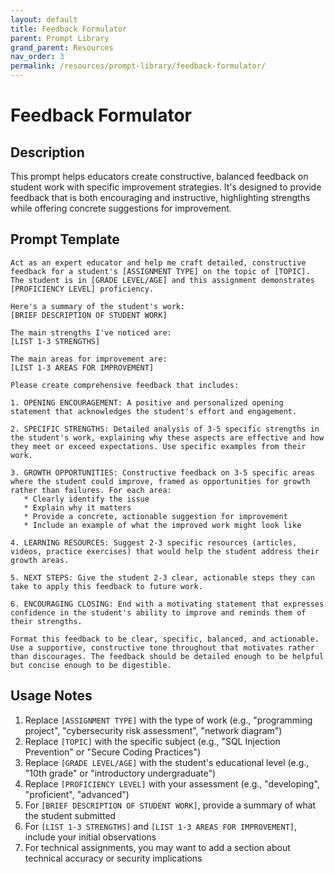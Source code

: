 ```yaml
---
layout: default
title: Feedback Formulator
parent: Prompt Library
grand_parent: Resources
nav_order: 3
permalink: /resources/prompt-library/feedback-formulator/
---
```


# Feedback Formulator

## Description

This prompt helps educators create constructive, balanced feedback on student work with specific improvement strategies. It's designed to provide feedback that is both encouraging and instructive, highlighting strengths while offering concrete suggestions for improvement.

## Prompt Template

```
Act as an expert educator and help me craft detailed, constructive feedback for a student's [ASSIGNMENT TYPE] on the topic of [TOPIC]. The student is in [GRADE LEVEL/AGE] and this assignment demonstrates [PROFICIENCY LEVEL] proficiency.

Here's a summary of the student's work:
[BRIEF DESCRIPTION OF STUDENT WORK]

The main strengths I've noticed are:
[LIST 1-3 STRENGTHS]

The main areas for improvement are:
[LIST 1-3 AREAS FOR IMPROVEMENT]

Please create comprehensive feedback that includes:

1. OPENING ENCOURAGEMENT: A positive and personalized opening statement that acknowledges the student's effort and engagement.

2. SPECIFIC STRENGTHS: Detailed analysis of 3-5 specific strengths in the student's work, explaining why these aspects are effective and how they meet or exceed expectations. Use specific examples from their work.

3. GROWTH OPPORTUNITIES: Constructive feedback on 3-5 specific areas where the student could improve, framed as opportunities for growth rather than failures. For each area:
   * Clearly identify the issue
   * Explain why it matters
   * Provide a concrete, actionable suggestion for improvement
   * Include an example of what the improved work might look like

4. LEARNING RESOURCES: Suggest 2-3 specific resources (articles, videos, practice exercises) that would help the student address their growth areas.

5. NEXT STEPS: Give the student 2-3 clear, actionable steps they can take to apply this feedback to future work.

6. ENCOURAGING CLOSING: End with a motivating statement that expresses confidence in the student's ability to improve and reminds them of their strengths.

Format this feedback to be clear, specific, balanced, and actionable. Use a supportive, constructive tone throughout that motivates rather than discourages. The feedback should be detailed enough to be helpful but concise enough to be digestible.
```

## Usage Notes

1. Replace `[ASSIGNMENT TYPE]` with the type of work (e.g., "programming project", "cybersecurity risk assessment", "network diagram")
2. Replace `[TOPIC]` with the specific subject (e.g., "SQL Injection Prevention" or "Secure Coding Practices")
3. Replace `[GRADE LEVEL/AGE]` with the student's educational level (e.g., "10th grade" or "introductory undergraduate")
4. Replace `[PROFICIENCY LEVEL]` with your assessment (e.g., "developing", "proficient", "advanced")
5. For `[BRIEF DESCRIPTION OF STUDENT WORK]`, provide a summary of what the student submitted
6. For `[LIST 1-3 STRENGTHS]` and `[LIST 1-3 AREAS FOR IMPROVEMENT]`, include your initial observations
7. For technical assignments, you may want to add a section about technical accuracy or security implications